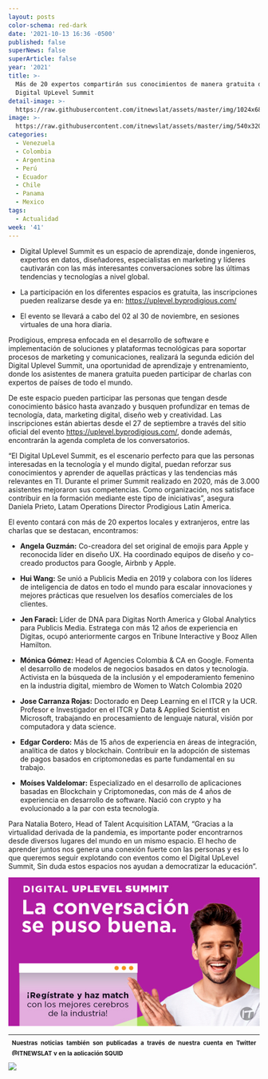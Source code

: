 ```yaml
---
layout: posts
color-schema: red-dark
date: '2021-10-13 16:36 -0500'
published: false
superNews: false
superArticle: false
year: '2021'
title: >-
  Más de 20 expertos compartirán sus conocimientos de manera gratuita durante el
  Digital UpLevel Summit
detail-image: >-
  https://raw.githubusercontent.com/itnewslat/assets/master/img/1024x680/digital-uplevel-summit-g.jpg
image: >-
  https://raw.githubusercontent.com/itnewslat/assets/master/img/540x320/digital-uplevel-summit-p.jpg
categories:
  - Venezuela
  - Colombia
  - Argentina
  - Perú
  - Ecuador
  - Chile
  - Panama
  - Mexico
tags:
  - Actualidad
week: '41'
---
```

- Digital Uplevel Summit es un espacio de aprendizaje, donde ingenieros, expertos en datos, diseñadores, especialistas en marketing y líderes cautivarán con las más interesantes conversaciones sobre las últimas tendencias y tecnologías a nivel global.

- La participación en los diferentes espacios es gratuita, las inscripciones pueden realizarse desde ya en: https://uplevel.byprodigious.com/

- El evento se llevará a cabo del 02 al 30 de noviembre, en sesiones virtuales de una hora diaria.

Prodigious, empresa enfocada en el desarrollo de software e implementación de soluciones y plataformas tecnológicas para soportar procesos de marketing y comunicaciones, realizará la segunda edición del Digital Uplevel Summit, una oportunidad de aprendizaje y entrenamiento, donde los asistentes de manera gratuita pueden participar de charlas con expertos de países de todo el mundo.
 
De este espacio pueden participar las personas que tengan desde conocimiento básico hasta avanzado y busquen profundizar en temas de tecnología, data, marketing digital, diseño web y creatividad. Las inscripciones están abiertas desde el 27 de septiembre a través del sitio oficial del evento https://uplevel.byprodigious.com/, donde además, encontrarán la agenda completa de los conversatorios.
 
“El Digital UpLevel Summit, es el escenario perfecto para que las personas interesadas en la tecnología y el mundo digital, puedan reforzar sus conocimientos y aprender de aquellas prácticas y las tendencias más relevantes en TI. Durante el primer Summit realizado en 2020, más de 3.000 asistentes mejoraron sus competencias. Como organización, nos satisface contribuir en la formación mediante este tipo de iniciativas”, asegura Daniela Prieto, Latam Operations Director Prodigious Latin America.
 
El evento contará con más de 20 expertos locales y extranjeros, entre las charlas que se destacan, encontramos:
 
- **Angela Guzmán:** Co-creadora del set original de emojis para Apple y reconocida líder en diseño UX. Ha coordinado equipos de diseño y co-creado productos para Google, Airbnb y Apple.

- **Hui Wang:** Se unió a Publicis Media en 2019 y colabora con los líderes de inteligencia de datos en todo el mundo para escalar innovaciones y mejores prácticas que resuelven los desafíos comerciales de los clientes.

- **Jen Faraci:** Líder de DNA para Digitas North America y Global Analytics para Publicis Media. Estratega con más 12 años de experiencia en Digitas, ocupó anteriormente cargos en Tribune Interactive y Booz Allen Hamilton.

- **Mónica Gómez:** Head of Agencies Colombia & CA en Google. Fomenta el desarrollo de modelos de negocios basados en datos y tecnología. Activista en la búsqueda de la inclusión y el empoderamiento femenino en la industria digital, miembro de Women to Watch Colombia 2020

- **Jose Carranza Rojas:** Doctorado en Deep Learning en el ITCR y la UCR. Profesor e Investigador en el ITCR y Data & Applied Scientist en Microsoft, trabajando en procesamiento de lenguaje natural, visión por computadora y data science.

- **Edgar Cordero:** Más de 15 años de experiencia en áreas de integración, analítica de datos y blockchain. Contribuir en la adopción de sistemas de pagos basados en criptomonedas es parte fundamental en su trabajo.

- **Moíses Valdelomar:** Especializado en el desarrollo de aplicaciones basadas en Blockchain y Criptomonedas, con más de 4 años de experiencia en desarrollo de software. Nació con crypto y ha evolucionado a la par con esta tecnología.

 
Para Natalia Botero, Head of Talent Acquisition LATAM, “Gracias a la virtualidad derivada de la pandemia, es importante poder encontrarnos desde diversos lugares del mundo en un mismo espacio. El hecho de aprender juntos nos genera una conexión fuerte con las personas y es lo que queremos seguir explotando con eventos como el Digital UpLevel Summit, Sin duda estos espacios nos ayudan a democratizar la educación”.

![](https://raw.githubusercontent.com/itnewslat/assets/master/img/540x320/digital-uplevel-summit-p.jpg)

<table style="height: 42px;" width="569">
<tbody>
<tr>
<td style="text-align: justify;"><sub><strong>Nuestras noticias también son publicadas a través de nuestra cuenta en Twitter <a href="https://twitter.com/itnewslat?lang=es">@ITNEWSLAT</a> y en la aplicación <a href="https://squidapp.co/en/">SQUID</a></strong></sub></td>
</tr>
</tbody>
</table>

<img src="https://tracker.metricool.com/c3po.jpg?hash=56f88a41e39ab42c063cc51676587a04"/>